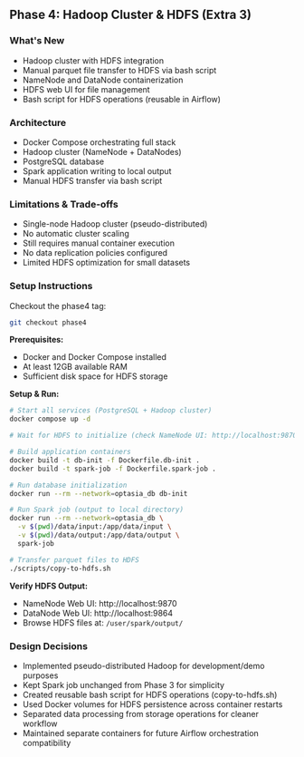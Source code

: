 ## Phase 4: Hadoop Cluster & HDFS (Extra 3)

### What's New
- Hadoop cluster with HDFS integration
- Manual parquet file transfer to HDFS via bash script
- NameNode and DataNode containerization
- HDFS web UI for file management
- Bash script for HDFS operations (reusable in Airflow)

### Architecture
- Docker Compose orchestrating full stack
- Hadoop cluster (NameNode + DataNodes)
- PostgreSQL database
- Spark application writing to local output
- Manual HDFS transfer via bash script

### Limitations & Trade-offs
- Single-node Hadoop cluster (pseudo-distributed)
- No automatic cluster scaling
- Still requires manual container execution
- No data replication policies configured
- Limited HDFS optimization for small datasets

### Setup Instructions
Checkout the phase4 tag:
```bash
git checkout phase4
```

**Prerequisites:**
- Docker and Docker Compose installed
- At least 12GB available RAM
- Sufficient disk space for HDFS storage

**Setup & Run:**
```bash
# Start all services (PostgreSQL + Hadoop cluster)
docker compose up -d

# Wait for HDFS to initialize (check NameNode UI: http://localhost:9870)

# Build application containers
docker build -t db-init -f Dockerfile.db-init .
docker build -t spark-job -f Dockerfile.spark-job .

# Run database initialization
docker run --rm --network=optasia_db db-init

# Run Spark job (output to local directory)
docker run --rm --network=optasia_db \
  -v $(pwd)/data/input:/app/data/input \
  -v $(pwd)/data/output:/app/data/output \
  spark-job

# Transfer parquet files to HDFS
./scripts/copy-to-hdfs.sh
```

**Verify HDFS Output:**
- NameNode Web UI: http://localhost:9870
- DataNode Web UI: http://localhost:9864
- Browse HDFS files at: `/user/spark/output/`

### Design Decisions
- Implemented pseudo-distributed Hadoop for development/demo purposes
- Kept Spark job unchanged from Phase 3 for simplicity
- Created reusable bash script for HDFS operations (copy-to-hdfs.sh)
- Used Docker volumes for HDFS persistence across container restarts
- Separated data processing from storage operations for cleaner workflow
- Maintained separate containers for future Airflow orchestration compatibility